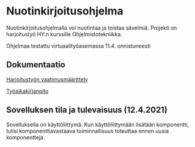 # Nuotinkirjoitusohjelma

Nuotinkirjoitusohjelmalla voi nuotintaa ja toistaa sävelmiä. Projekti on harjoitustyö HY:n  kurssille Ohjelmistotekniikka.

Ohjelmaa testattu virtuaalityöasemassa 11.4. onnistuneesti

## Dokumentaatio
[Harjoitustyön vaatimusmäärittely](https://github.com/yuzamonkey/ot-harjoitustyo/blob/main/dokumentaatio/vaatimusmaarittely.md)

[Työaikakirjanpito](https://github.com/yuzamonkey/ot-harjoitustyo/blob/main/dokumentaatio/tyoaikakirjanpito.md)

## Sovelluksen tila ja tulevaisuus (12.4.2021)
Sovelluksella on käyttöliittymä. Kun käyttöliittymään lisätään komponentti, tulisi komponenttiavastaava toiminnallisuus toteuttaa ennen uusia komponentteja.

